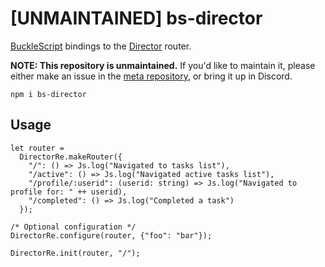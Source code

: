 # [UNMAINTAINED] bs-director

[BuckleScript](https://github.com/bloomberg/bucklescript) bindings to the [Director](https://github.com/flatiron/director) router.

**NOTE: This repository is unmaintained.** If you'd like to maintain it, please either make an issue in the [meta repository](https://github.com/reasonml-community/meta/issues/new), or bring it up in Discord.

```
npm i bs-director
```

## Usage

```reason
let router =
  DirectorRe.makeRouter({
    "/": () => Js.log("Navigated to tasks list"),
    "/active": () => Js.log("Navigated active tasks list"),
    "/profile/:userid": (userid: string) => Js.log("Navigated to profile for: " ++ userid),
    "/completed": () => Js.log("Completed a task")
  });

/* Optional configuration */
DirectorRe.configure(router, {"foo": "bar"});

DirectorRe.init(router, "/");
```
